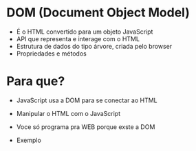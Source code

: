 # DOM (Document Object Model)

* É o HTML convertido para um objeto JavaScript
* API que representa e interage com o HTML
* Estrutura de dados do tipo árvore, criada pelo browser
* Propriedades e métodos

# Para que?
* JavaScript usa a DOM para se conectar ao HTML
* Manipular o HTML com o JavaScript
* Voce só programa pra WEB porque exste a DOM 


* Exemplo